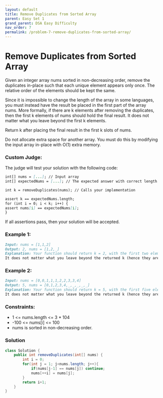 ```yaml
---
layout: default
title: Remove Duplicates from Sorted Array
parent: Easy Set 1
grand_parent: DSA Easy Difficulty
nav_order: 7
permalink: /problem-7-remove-duplicates-from-sorted-array/
---
```

# Remove Duplicates from Sorted Array

Given an integer array nums sorted in non-decreasing order, remove the duplicates in-place such that each unique element appears only once. The relative order of the elements should be kept the same.

Since it is impossible to change the length of the array in some languages, you must instead have the result be placed in the first part of the array nums. More formally, if there are k elements after removing the duplicates, then the first k elements of nums should hold the final result. It does not matter what you leave beyond the first k elements.

Return k after placing the final result in the first k slots of nums.

Do not allocate extra space for another array. You must do this by modifying the input array in-place with O(1) extra memory.

### Custom Judge:

The judge will test your solution with the following code:
```markdown
int[] nums = [...]; // Input array
int[] expectedNums = [...]; // The expected answer with correct length

int k = removeDuplicates(nums); // Calls your implementation

assert k == expectedNums.length;
for (int i = 0; i < k; i++) {
assert nums[i] == expectedNums[i];
}
```
If all assertions pass, then your solution will be accepted.



### Example 1:
```markdown
Input: nums = [1,1,2]
Output: 2, nums = [1,2,_]
Explanation: Your function should return k = 2, with the first two elements of nums being 1 and 2 respectively.
It does not matter what you leave beyond the returned k (hence they are underscores).
```
### Example 2:
```markdown
Input: nums = [0,0,1,1,1,2,2,3,3,4]
Output: 5, nums = [0,1,2,3,4,_,_,_,_,_]
Explanation: Your function should return k = 5, with the first five elements of nums being 0, 1, 2, 3, and 4 respectively.
It does not matter what you leave beyond the returned k (hence they are underscores).
```

### Constraints:

* 1 <= nums.length <= 3 * 104
* -100 <= nums[i] <= 100
* nums is sorted in non-decreasing order.

### Solution
```java
class Solution {
    public int removeDuplicates(int[] nums) {
        int i = 0;
        for(int j = 1; j<nums.length; j++){
            if(nums[j-1] == nums[j]) continue;
            nums[++i] = nums[j];
        }
        return i+1;
    }
}
```